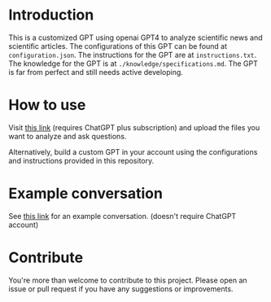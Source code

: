 # Introduction
This is a customized GPT using openai GPT4 to analyze scientific news and scientific articles. The configurations of this GPT can be found at `configuration.json`. The instructions for the GPT are at `instructions.txt`. The knowledge for the GPT is at `./knowledge/specifications.md`. The GPT is far from perfect and still needs active developing.

# How to use 
Visit [this link](https://chat.openai.com/g/g-t9ahwkCSD-article-analyst
) (requires ChatGPT plus subscription) and upload the files you want to analyze and ask questions. 

Alternatively, build a custom GPT in your account using the configurations and instructions provided in this repository.

# Example conversation
See [this link](https://chat.openai.com/share/525d8c8e-23f2-49bb-9d9b-2f50a82d4479) for an example conversation. (doesn't require ChatGPT account)

# Contribute 
You're more than welcome to contribute to this project. Please open an issue or pull request if you have any suggestions or improvements.
